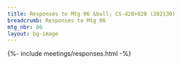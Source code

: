 ```yaml
---
title: Responses to Mtg 06 &bull; CS-428+828 (202130)
breadcrumb: Responses to Mtg 06
mtg_nbr: 06
layout: bg-image
---
```


{%- include meetings/responses.html -%}
